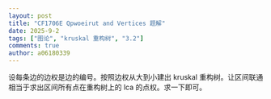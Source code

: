 ```yaml
---
layout: post
title: "CF1706E Qpwoeirut and Vertices 题解"
date: 2025-9-2
tags: ["图论", "kruskal 重构树", "3.2"]
comments: true
author: a06180339
---
```


设每条边的边权是边的编号。按照边权从大到小建出 kruskal 重构树。让区间联通相当于求出区间所有点在重构树上的 lca 的点权。求一下即可。
